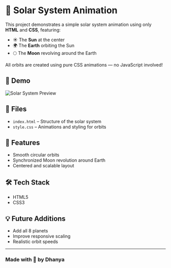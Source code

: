 # 🌌 Solar System Animation

This project demonstrates a simple solar system animation using only **HTML** and **CSS**, featuring:

- ☀️ The **Sun** at the center
- 🌍 The **Earth** orbiting the Sun
- 🌕 The **Moon** revolving around the Earth

All orbits are created using pure CSS animations — no JavaScript involved!

## 🚀 Demo

![Solar System Preview](https://raw.githubusercontent.com/your-username/solar-system-animation/main/preview.gif)


## 📁 Files

- `index.html` – Structure of the solar system
- `style.css` – Animations and styling for orbits

## 🎯 Features

- Smooth circular orbits
- Synchronized Moon revolution around Earth
- Centered and scalable layout



## 🛠️ Tech Stack

- HTML5
- CSS3

## 💡 Future Additions

- Add all 8 planets
- Improve responsive scaling
- Realistic orbit speeds

---

### Made with 💙 by Dhanya
